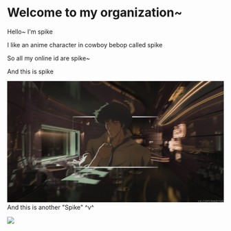 # Welcome to my organization~

Hello~ I'm spike

I like an anime character in cowboy bebop called spike

So all my  online id are spike~

And this is spike

![](https://github.com/gtb-2022-wang-lei/.github/blob/main/profile/resources/spike-smoke.png)
And this is another "Spike" ^v^

![](https://github.com/gtb-2022-wang-lei/.github/blob/main/profile/resources/myphoto.jpg)

